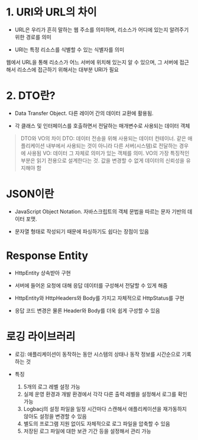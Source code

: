 # 1. URI와 URL의 차이

- URL은 우리가 흔히 말하는 웹 주소를 의미하며, 리소스가 어디에 있는지 알려주기 위한 경로를 의미 

- URI는 특정 리소스를 식별할 수 있는 식별자를 의미

웹에서 URL을 통해 리소스가 어느 서버에 위치해 있는지 알 수 있으며, 그 서버에 접근해서 리소스에 접근하기 위해서는 대부분 URI가 필요

# 2. DTO란?

- Data Transfer Object. 다른 레이어 간의 데이터 교환에 활용됨.

- 각 클래스 및 인터페이스를 호출하면서 전달하는 매개변수로 사용되는 데이터 객체

>DTO와 VO의 차이
>DTO: 데이터 전송을 위해 사용되는 데이터 컨테이너. 같은 애플리케이션 내부에서 사용되는 것이 아니라 다른 서버(시스템)로 전달하는 경우에 사용됨
>VO: 데이터 그 자체로 의미가 있는 객체를 의미. VO의 가장 특징적인 부분은 읽기 전용으로 설계한다는 것. 값을 변경할 수 없게 데이터의 신뢰성을 유지해야 함

# JSON이란

- JavaScript Object Notation. 자바스크립트의 객체 문법을 따르는 문자 기반의 데이터 포맷.

- 문자열 형태로 작성되기 때문에 파싱하기도 쉽다는 장점이 있음

# Response Entity

- HttpEntity 상속받아 구현
  
- 서버에 들어온 요청에 대해 응답 데이터를 구성해서 전달할 수 있게 해줌
  
- HttpEntity와 HttpHeaders와 Body를 가지고 자체적으로 HttpStatus를 구현

- 응답 코드 변경은 물론 Header와 Body를 더욱 쉽게 구성할 수 있음

# 로깅 라이브러리

- 로깅: 애플리케이션이 동작하는 동안 시스템의 상태나 동작 정보를 시간순으로 기록하는 것

- 특징

  1. 5개의 로그 레벨 설정 가능
  2. 실제 운영 환경과 개발 환경에서 각각 다른 출력 레벨을 설정해서 로그를 확인 가능
  3. Logbacj의 설정 파일을 일정 시간마다 스캔해서 애플리케이션을 재가동하지 않아도 설정을 변경할 수 있음
  4. 별도의 프로그램 지원 없이도 자체적으로 로그 파일을 압축할 수 있음
  5. 저장된 로그 파일에 대한 보관 기간 등을 설정해서 관리 가능















